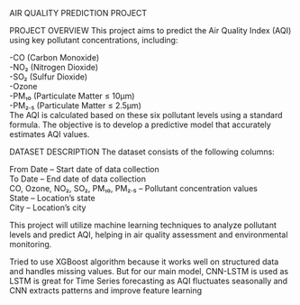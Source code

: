  AIR QUALITY PREDICTION PROJECT
 
 PROJECT OVERVIEW
This project aims to predict the Air Quality Index (AQI) using key pollutant concentrations, including:

-CO (Carbon Monoxide)                                                                                 
-NO₂ (Nitrogen Dioxide)                                                                          
-SO₂ (Sulfur Dioxide)                                                                              
-Ozone                                                                              
-PM₁₀ (Particulate Matter ≤ 10µm)                                                                
-PM₂.₅ (Particulate Matter ≤ 2.5µm)                                                               
The AQI is calculated based on these six pollutant levels using a standard formula. The objective is to develop a predictive model that accurately estimates AQI values.

DATASET DESCRIPTION
The dataset consists of the following columns:

From Date – Start date of data collection                                                             
To Date – End date of data collection                                                     
CO, Ozone, NO₂, SO₂, PM₁₀, PM₂.₅ – Pollutant concentration values                                         
State – Location’s state                                                                         
City – Location’s city                                                        

This project will utilize machine learning techniques to analyze pollutant levels and predict AQI, helping in air quality assessment and environmental monitoring.

Tried to use XGBoost algorithm because it works well on structured data and handles missing values.
But for our main model, CNN-LSTM is used as LSTM is great for Time Series forecasting as AQI fluctuates seasonally and CNN extracts patterns and improve feature learning
